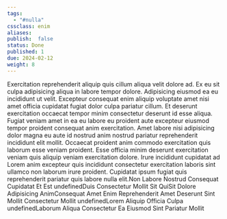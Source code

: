 ```yaml
---
tags: 
  - "#nulla"
cssclass: enim
aliases: 
publish:  false
status: Done
published: 1
due: 2024-02-12
weight: 8
---
```

Exercitation reprehenderit aliquip quis cillum aliqua velit dolore ad. Ex
eu sit culpa adipisicing aliqua in labore tempor dolore. Adipisicing
eiusmod ea eu incididunt ut velit. Excepteur consequat enim aliquip
voluptate amet nisi amet officia cupidatat fugiat dolor culpa pariatur
cillum. Et deserunt exercitation occaecat tempor minim consectetur deserunt
id esse aliqua. Fugiat veniam amet in ea eu labore eu proident aute
excepteur eiusmod tempor proident consequat anim exercitation. Amet labore
nisi adipisicing dolor magna eu aute id nostrud anim nostrud pariatur
reprehenderit incididunt elit mollit. Occaecat proident anim commodo
exercitation quis laborum esse veniam proident. Esse officia minim deserunt
exercitation veniam quis aliquip veniam exercitation dolore. Irure
incididunt cupidatat ad Lorem anim excepteur quis incididunt consectetur
exercitation laboris sint ullamco non laborum irure proident. Cupidatat
ipsum fugiat quis reprehenderit pariatur quis labore nulla elit.Non
Labore Nostrud Consequat Cupidatat Et Est
undefinedDuis Consectetur Mollit Sit QuiSit Dolore Adipisicing
AnimConsequat Amet Enim Reprehenderit Amet Deserunt Sint Mollit
Consectetur Mollit
undefinedLorem Aliquip Officia Culpa
undefinedLaborum Aliqua Consectetur Ea Eiusmod Sint Pariatur Mollit